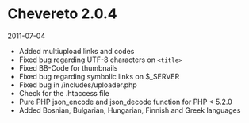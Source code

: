 # Chevereto 2.0.4

2011-07-04

- Added multiupload links and codes
- Fixed bug regarding UTF-8 characters on `<title>`
- Fixed BB-Code for thumbnails
- Fixed bug regarding symbolic links on $_SERVER
- Fixed bug in /includes/uploader.php
- Check for the .htaccess file
- Pure PHP json_encode and json_decode function for PHP < 5.2.0
- Added Bosnian, Bulgarian, Hungarian, Finnish and Greek languages
